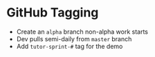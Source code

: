 # GitHub Tagging


- Create an `alpha` branch non-alpha work starts
- Dev pulls semi-daily from `master` branch
- Add `tutor-sprint-#` tag for the demo
